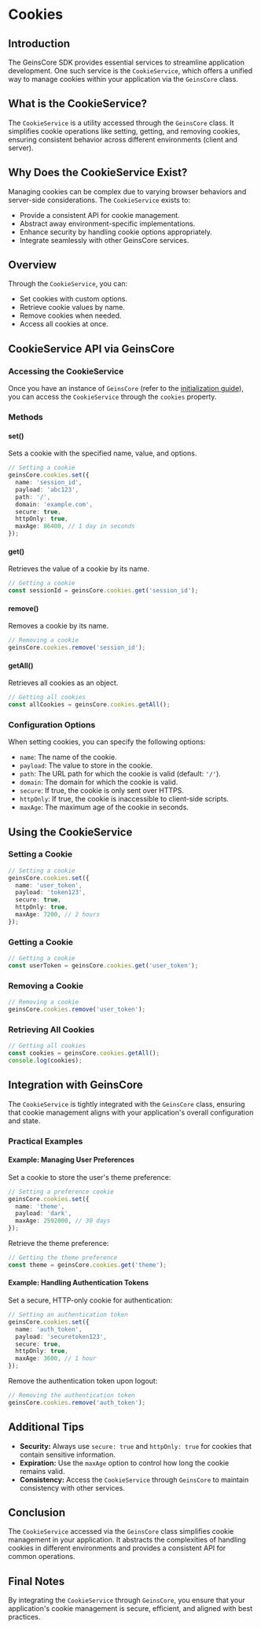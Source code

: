 # Cookies

## Introduction

The GeinsCore SDK provides essential services to streamline application development. One such service is the `CookieService`, which offers a unified way to manage cookies within your application via the `GeinsCore` class.

## What is the CookieService?

The `CookieService` is a utility accessed through the `GeinsCore` class. It simplifies cookie operations like setting, getting, and removing cookies, ensuring consistent behavior across different environments (client and server).

## Why Does the CookieService Exist?

Managing cookies can be complex due to varying browser behaviors and server-side considerations. The `CookieService` exists to:

- Provide a consistent API for cookie management.
- Abstract away environment-specific implementations.
- Enhance security by handling cookie options appropriately.
- Integrate seamlessly with other GeinsCore services.

## Overview

Through the `CookieService`, you can:

- Set cookies with custom options.
- Retrieve cookie values by name.
- Remove cookies when needed.
- Access all cookies at once.

## CookieService API via GeinsCore

### Accessing the CookieService

Once you have an instance of `GeinsCore` (refer to the [initialization guide](#initialization)), you can access the `CookieService` through the `cookies` property.

### Methods

#### set()

Sets a cookie with the specified name, value, and options.

```typescript
// Setting a cookie
geinsCore.cookies.set({
  name: 'session_id',
  payload: 'abc123',
  path: '/',
  domain: 'example.com',
  secure: true,
  httpOnly: true,
  maxAge: 86400, // 1 day in seconds
});
```

#### get()

Retrieves the value of a cookie by its name.

```typescript
// Getting a cookie
const sessionId = geinsCore.cookies.get('session_id');
```

#### remove()

Removes a cookie by its name.

```typescript
// Removing a cookie
geinsCore.cookies.remove('session_id');
```

#### getAll()

Retrieves all cookies as an object.

```typescript
// Getting all cookies
const allCookies = geinsCore.cookies.getAll();
```

### Configuration Options

When setting cookies, you can specify the following options:

- `name`: The name of the cookie.
- `payload`: The value to store in the cookie.
- `path`: The URL path for which the cookie is valid (default: `'/'`).
- `domain`: The domain for which the cookie is valid.
- `secure`: If true, the cookie is only sent over HTTPS.
- `httpOnly`: If true, the cookie is inaccessible to client-side scripts.
- `maxAge`: The maximum age of the cookie in seconds.

## Using the CookieService

### Setting a Cookie

```typescript
// Setting a cookie
geinsCore.cookies.set({
  name: 'user_token',
  payload: 'token123',
  secure: true,
  httpOnly: true,
  maxAge: 7200, // 2 hours
});
```

### Getting a Cookie

```typescript
// Getting a cookie
const userToken = geinsCore.cookies.get('user_token');
```

### Removing a Cookie

```typescript
// Removing a cookie
geinsCore.cookies.remove('user_token');
```

### Retrieving All Cookies

```typescript
// Getting all cookies
const cookies = geinsCore.cookies.getAll();
console.log(cookies);
```

## Integration with GeinsCore

The `CookieService` is tightly integrated with the `GeinsCore` class, ensuring that cookie management aligns with your application's overall configuration and state.

### Practical Examples

#### Example: Managing User Preferences

Set a cookie to store the user's theme preference:

```typescript
// Setting a preference cookie
geinsCore.cookies.set({
  name: 'theme',
  payload: 'dark',
  maxAge: 2592000, // 30 days
});
```

Retrieve the theme preference:

```typescript
// Getting the theme preference
const theme = geinsCore.cookies.get('theme');
```

#### Example: Handling Authentication Tokens

Set a secure, HTTP-only cookie for authentication:

```typescript
// Setting an authentication token
geinsCore.cookies.set({
  name: 'auth_token',
  payload: 'securetoken123',
  secure: true,
  httpOnly: true,
  maxAge: 3600, // 1 hour
});
```

Remove the authentication token upon logout:

```typescript
// Removing the authentication token
geinsCore.cookies.remove('auth_token');
```

## Additional Tips

- **Security:** Always use `secure: true` and `httpOnly: true` for cookies that contain sensitive information.
- **Expiration:** Use the `maxAge` option to control how long the cookie remains valid.
- **Consistency:** Access the `CookieService` through `GeinsCore` to maintain consistency with other services.

## Conclusion

The `CookieService` accessed via the `GeinsCore` class simplifies cookie management in your application. It abstracts the complexities of handling cookies in different environments and provides a consistent API for common operations.

## Final Notes

By integrating the `CookieService` through `GeinsCore`, you ensure that your application's cookie management is secure, efficient, and aligned with best practices.
